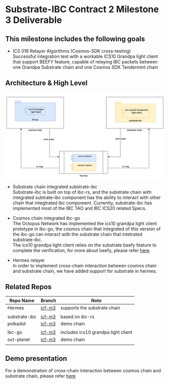 # Substrate-IBC Contract 2 Milestone 3 Deliverable

## This milestone includes the following goals

* ICS 018 Relayer Algorithms (Cosmos-SDK cross-testing)  
  Successful integration test with a workable ICS10 Grandpa light client that support BEEFY feature, capable of relaying IBC packets between one Grandpa Substrate chain and one Cosmos SDK Tendermint chain

## Architecture & High Level  

![Architecture](./assets/architecture.png)  

* Substrate chain integrated substrate-ibc  
Substrate-ibc is built on top of ibc-rs, and the substrate chain with integrated subtrate-ibc component has the ability to interact with other chain that integtrated ibc compoment.
Currently, substrate-ibc has implemented most of the IBC TAO and IBC ICS20 related Specs.

* Cosmos chain integrated ibc-go  
The Octopus Network has implemented the ics10 grandpa light client prototype in ibc-go, the cosmos chain that integrated of this version of the ibc-go can interact with the substrate chain that intetrated substrate-ibc.  
The ics10 grandpa light client relies on the substrate beefy feature to complete the verification, for more about beefy, please refer [here](https://github.com/paritytech/grandpa-bridge-gadget/blob/master/docs/beefy.md).
* Hermes relayer  
In order to implement cross-chain interaction between cosmos chain and substrate chain, we have added support for substrate in hermes.

## Related Repos  

| Repo Name | Branch | Note |
| --- | --- | --- |
| Hermes | [icf-m3](https://github.com/octopus-network/hermes/tree/icf-m3) | supports the substrate chain |
|  |  |  |
| substrate-ibc | [icf-m3](https://github.com/octopus-network/substrate-ibc/tree/icf-m3) | based on ibc-rs  |
| polkadot | [icf-m3](https://github.com/octopus-network/polkadot/tree/icf-m3) | demo chain |
|  |  |  |
| ibc-go | [icf-m3](https://github.com/octopus-network/ibc-go/tree/icf-m3) | includes ics10 grandpa light client |
| oct-planet | [icf-m3](https://github.com/octopus-network/oct-planet/tree/icf-m3) | demo chain |
|  |  |  |

## Demo presentation
For a demonstration of cross-chain interaction between cosmos chain and substrate chain, please refer [here](./guide.md)

